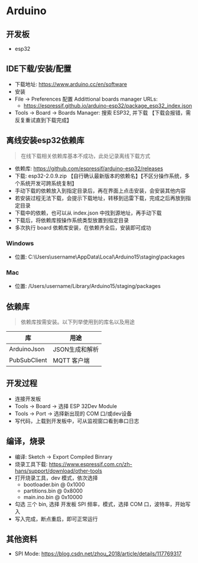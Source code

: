 # Arduino

## 开发板
- esp32

## IDE下载/安装/配置
- 下载地址: https://www.arduino.cc/en/software
- 安装
- File -> Preferences 配置 Addittional boards manager URLs: 
  - https://espressif.github.io/arduino-esp32/package_esp32_index.json
- Tools -> Board -> Boards Manager: 搜索 ESP32, 并下载 【下载会报错，需反复重试直到下载完成】

## 离线安装esp32依赖库

> 在线下载相关依赖库基本不成功，此处记录离线下载方式

- 依赖库: https://github.com/espressif/arduino-esp32/releases
- 下载: esp32-2.0.9.zip 【自行确认最新版本的依赖名】【不区分操作系统，多个系统开发可跨系统复制】
- 手动下载的依赖放入到指定目录后，再在界面上点击安装，会安装其他内容
- 若安装过程无法下载，会提示下载地址，转移到迅雷下载，完成之后再放到指定目录
- 下载中的依赖，也可以从 index.json 中找到源地址，再手动下载
- 下载后，将依赖库按操作系统类型放置到指定目录
- 多次执行 board 依赖库安装，在依赖齐全后，安装即可成功

### Windows
- 位置: C:\Users\username\AppData\Local\Arduino15\staging\packages

### Mac
- 位置: /Users/username/Library/Arduino15/staging/packages

## 依赖库

> 依赖库按需安装。以下列举使用到的库名以及用途

| 库           | 用途        |
|-------------|-----------|
| ArduinoJson | JSON生成和解析 |
| PubSubClient | MQTT 客户端  |

## 开发过程

- 连接开发板
- Tools -> Board -> 选择 ESP 32Dev Module
- Tools -> Port -> 选择新出现的 COM 口/或dev设备
- 写代码，上载到开发板中，可从监视窗口看到串口日志



## 编译，烧录
- 编译: Sketch -> Export Compiled Binrary
- 烧录工具下载: https://www.espressif.com.cn/zh-hans/support/download/other-tools
- 打开烧录工具，dev 模式，依次选择
  - bootloader.bin @ 0x1000
  - partitions.bin @ 0x8000
  - main.ino.bin @ 0x10000
- 勾选 三个 bin, 选择 开发板 SPI 频率，模式，选择 COM 口，波特率，开始写入
- 写入完成，断点重启，即可正常运行

## 其他资料

- SPI Mode: https://blog.csdn.net/zhou_2018/article/details/117769317